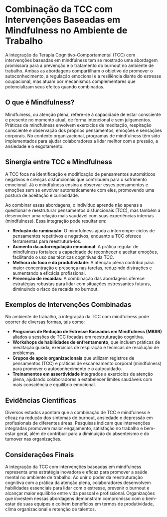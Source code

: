 # Combinação da TCC com Intervenções Baseadas em Mindfulness no Ambiente de Trabalho

A integração da Terapia Cognitivo-Comportamental (TCC) com intervenções baseadas em mindfulness tem se mostrado uma abordagem promissora para a prevenção e o tratamento do burnout no ambiente de trabalho. Ambas as abordagens compartilham o objetivo de promover o autoconhecimento, a regulação emocional e a resiliência diante do estresse ocupacional, mas atuam por mecanismos complementares que potencializam seus efeitos quando combinadas.

## O que é Mindfulness?

Mindfulness, ou atenção plena, refere-se à capacidade de estar consciente e presente no momento atual, de forma intencional e sem julgamentos. Práticas de mindfulness envolvem exercícios de meditação, respiração consciente e observação dos próprios pensamentos, emoções e sensações corporais. No contexto organizacional, programas de mindfulness têm sido implementados para ajudar colaboradores a lidar melhor com a pressão, a ansiedade e o esgotamento.

## Sinergia entre TCC e Mindfulness

A TCC foca na identificação e modificação de pensamentos automáticos negativos e crenças disfuncionais que contribuem para o sofrimento emocional. Já o mindfulness ensina a observar esses pensamentos e emoções sem se envolver automaticamente com eles, promovendo uma postura de aceitação e curiosidade.

Ao combinar essas abordagens, o indivíduo aprende não apenas a questionar e reestruturar pensamentos disfuncionais (TCC), mas também a desenvolver uma relação mais saudável com suas experiências internas (mindfulness). Essa integração pode resultar em:

- **Redução da ruminação**: O mindfulness ajuda a interromper ciclos de pensamentos repetitivos e negativos, enquanto a TCC oferece ferramentas para reestruturá-los.
- **Aumento da autorregulação emocional**: A prática regular de mindfulness fortalece a capacidade de reconhecer e aceitar emoções, facilitando o uso das técnicas cognitivas da TCC.
- **Melhora do foco e da produtividade**: A atenção plena contribui para maior concentração e presença nas tarefas, reduzindo distrações e aumentando a eficácia profissional.
- **Prevenção de recaídas**: A combinação das abordagens oferece estratégias robustas para lidar com situações estressantes futuras, diminuindo o risco de recaída no burnout.

## Exemplos de Intervenções Combinadas

No ambiente de trabalho, a integração da TCC com mindfulness pode ocorrer de diversas formas, tais como:

- **Programas de Redução de Estresse Baseados em Mindfulness (MBSR)** aliados a sessões de TCC focadas em reestruturação cognitiva.
- **Workshops de habilidades de enfrentamento**, que incluem práticas de meditação guiada, exercícios de respiração e técnicas de resolução de problemas.
- **Grupos de apoio organizacionais** que utilizam registros de pensamentos (TCC) e práticas de escaneamento corporal (mindfulness) para promover o autoconhecimento e o autocuidado.
- **Treinamentos em assertividade** integrados a exercícios de atenção plena, ajudando colaboradores a estabelecer limites saudáveis com mais consciência e equilíbrio emocional.

## Evidências Científicas

Diversos estudos apontam que a combinação de TCC e mindfulness é eficaz na redução dos sintomas de burnout, ansiedade e depressão em profissionais de diferentes áreas. Pesquisas indicam que intervenções integradas promovem maior engajamento, satisfação no trabalho e bem-estar geral, além de contribuir para a diminuição do absenteísmo e do turnover nas organizações.

## Considerações Finais

A integração da TCC com intervenções baseadas em mindfulness representa uma estratégia inovadora e eficaz para promover a saúde mental no ambiente de trabalho. Ao unir o poder da reestruturação cognitiva com a prática da atenção plena, colaboradores desenvolvem habilidades essenciais para lidar com o estresse, prevenir o burnout e alcançar maior equilíbrio entre vida pessoal e profissional. Organizações que investem nessas abordagens demonstram compromisso com o bem-estar de suas equipes e colhem benefícios em termos de produtividade, clima organizacional e retenção de talentos.